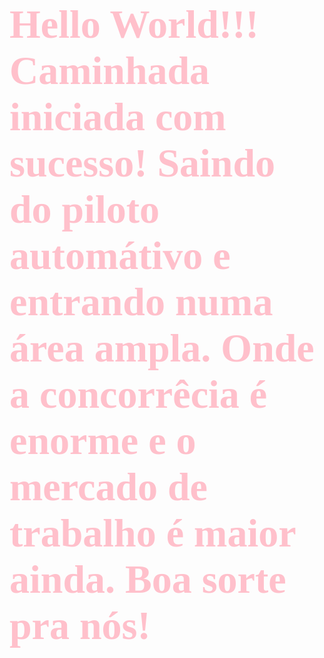 <!DOCTYPE html>
<hmtl>
<head>
    <meta charset="UTF-8">
    <meta name="viewport" content="width=device-width, initial-scale=1.0">
    <title>GitHub - Treinando</title>
</head>
<body>
    <!-- Estilos em linhas: -->
    <h1 style="color: pink; font-size: 4rem; font-family: Verdana">Hello World!!! 
   Caminhada iniciada com sucesso!
Saindo do piloto automátivo e entrando numa área ampla. 
Onde a concorrêcia é enorme e o mercado de trabalho é maior ainda. Boa sorte pra nós!</h1>
</body>          
</html>
